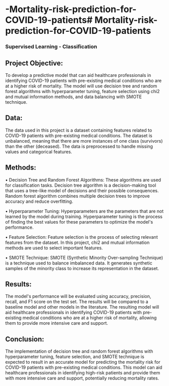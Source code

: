 # -Mortality-risk-prediction-for-COVID-19-patients# Mortality-risk-prediction-for-COVID-19-patients
### Supervised Learning - Classification

## Project Objective: 
To develop a predictive model that can aid healthcare professionals in identifying COVID-19 patients with pre-existing medical conditions who are at a higher risk of mortality. The model will use decision tree and random forest algorithms with hyperparameter tuning, feature selection using chi2 and mutual information methods, and data balancing with SMOTE technique.

## Data: 
The data used in this project is a dataset containing features related to COVID-19 patients with pre-existing medical conditions. The dataset is unbalanced, meaning that there are more instances of one class (survivors) than the other (deceased). The data is preprocessed to handle missing values and categorical features.

## Methods:
•	Decision Tree and Random Forest Algorithms: These algorithms are used for classification tasks. Decision tree algorithm is a decision-making tool that uses a tree-like model of decisions and their possible consequences. Random forest algorithm combines multiple decision trees to improve accuracy and reduce overfitting.

•	Hyperparameter Tuning: Hyperparameters are the parameters that are not learned by the model during training. Hyperparameter tuning is the process of finding the best values for these parameters to optimize the model's performance.

•	Feature Selection: Feature selection is the process of selecting relevant features from the dataset. In this project, chi2 and mutual information methods are used to select important features.

•	SMOTE Technique: SMOTE (Synthetic Minority Over-sampling Technique) is a technique used to balance imbalanced data. It generates synthetic samples of the minority class to increase its representation in the dataset.

## Results: 
The model's performance will be evaluated using accuracy, precision, recall, and F1 score on the test set. The results will be compared to a baseline model and other models in the literature. The resulting model will aid healthcare professionals in identifying COVID-19 patients with pre-existing medical conditions who are at a higher risk of mortality, allowing them to provide more intensive care and support.

## Conclusion: 
The implementation of decision tree and random forest algorithms with hyperparameter tuning, feature selection, and SMOTE technique is expected to result in an accurate model for predicting the mortality risk for COVID-19 patients with pre-existing medical conditions. This model can aid healthcare professionals in identifying high-risk patients and provide them with more intensive care and support, potentially reducing mortality rates.

